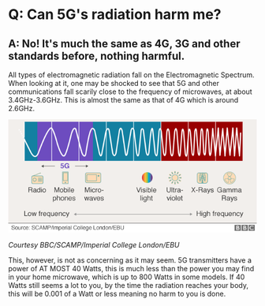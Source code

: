 # Q: Can 5G's radiation harm me?
## A: No! It's much the same as 4G, 3G and other standards before, nothing harmful.

All types of electromagnetic radiation fall on the Electromagnetic Spectrum. When looking at it, one may be shocked to see that 5G and other communications fall scarily close to the frequency of microwaves, at about 3.4GHz-3.6GHz. This is almost the same as that of 4G which is around 2.6GHz.

![BBC Electromagnetic Spectrum](/assets/5G_Labelled_EM_Spectrum.png)

*Courtesy BBC/SCAMP/Imperial College London/EBU*

This, however, is not as concerning as it may seem. 5G transmitters have a power of AT MOST 40 Watts, this is much less than the power you may find in your home microwave, which is up to 800 Watts in some models. If 40 Watts still seems a lot to you, by the time the radiation reaches your body, this will be 0.001 of a Watt or less meaning no harm to you is done.
